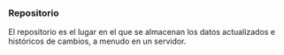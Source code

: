 ###  Repositorio

El repositorio es el lugar en el que se almacenan los datos actualizados e históricos de cambios, a menudo en un servidor.
